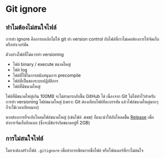 # Git ignore
## ทำไมต้องไม่สนใจไฟล์
การทำ ignore คือการยกเลิกไม่ให้ git ทำ version control กับไฟล์ที่เราไม่เคยต้องการให้จัดเก็บ หรือทำเวอร์ชัน

ตัวอย่างไฟล์ที่ไม่ควรทำ versioning
- ไฟล์ binary / execute ขนาดใหญ่
- ไฟล์ log
- ไฟล์ที่ใช้ในการสนับสนุนการ precompile
- ไฟล์ที่เป็นของระบบปฎิบัติการ
- ไฟล์ที้มีขนาดใหญ่

ไฟล์ที่มีขนาดให่ญ่เกิน 100MB จะไม่สามารถอับขื้น GitHub ได้ เนื่องจาก Git ไม่ได้ทำไว้สำหรับการทำ versioning ไฟล์ขนาดใหญ่ (เพราะ Git ต้องเทียบไฟล์ทีละบรรทัด แล้วไฟล์ขนาดใหญ่มากๆ ก็จะใช้เวลาเทียบมาก)

หากต้องการที่จะอับโหลดไฟล์ขนาดใหญ่ (เช่นไฟล์ .exe) ก็แนะนำให้อับโหลดขื้น [Release]() เพื่อทำการจัดเก็บอีกแบบ (ซึ่งจะมีข้อจำกัดขนาดอยู่ที่ 2GB)

## การไม่สนใจไฟล์
โดยจะต้องสร้างไฟล์ `.gitignore` เพื่อทำการเขียนรายชื่อไฟล์ หรือโฟลเดอร์ที่เราไม่สนใจ
